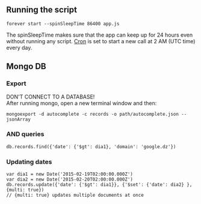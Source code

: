 ## Running the script

```
forever start --spinSleepTime 86400 app.js
```

The spinSleepTime makes sure that the app can keep up for 24 hours even without running any script. [Cron](https://github.com/ncb000gt/node-cron) is set to start a new call at 2 AM (UTC time) every day.

## Mongo DB

### Export

DON'T CONNECT TO A DATABASE!  
After running mongo, open a new terminal window and then:

```
mongoexport -d autocomplete -c records -o path/autocomplete.json --jsonArray
```

### AND queries

```
db.records.find({'date': {'$gt': dia1}, 'domain': 'google.dz'})
```

### Updating dates

```
var dia1 = new Date('2015-02-19T02:00:00.000Z')  
var dia2 = new Date('2015-02-20T02:00:00.000Z')  
db.records.update({'date': {'$gt': dia1}}, {'$set': {'date': dia2} }, {multi: true})
// {multi: true} updates multiple documents at once
```

